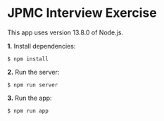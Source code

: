 # JPMC Interview Exercise

This app uses version 13.8.0 of Node.js.

**1.** Install dependencies:

```
$ npm install
```

**2.** Run the server:

```
$ npm run server
```

**3.** Run the app:

```
$ npm run app
```
